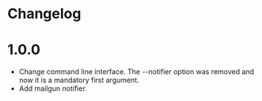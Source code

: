 # Changelog

# 1.0.0

- Change command line interface. The --notifier option was removed and now it is a mandatory first argument.
- Add mailgun notifier.
